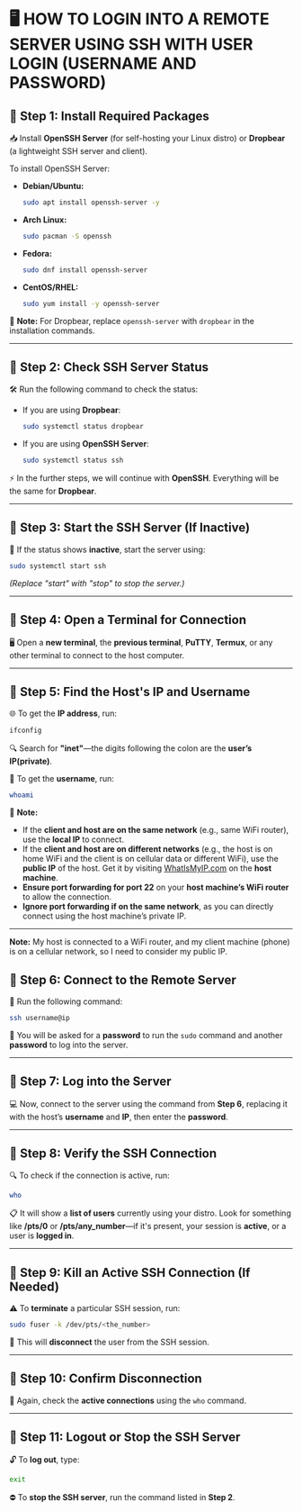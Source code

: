 # 🖥️ HOW TO LOGIN INTO A REMOTE SERVER USING SSH WITH USER LOGIN (USERNAME AND PASSWORD)

## 🔹 Step 1: Install Required Packages

📥 Install **OpenSSH Server** (for self-hosting your Linux distro) or **Dropbear** (a lightweight SSH server and client).

To install OpenSSH Server:
- **Debian/Ubuntu:**
  ```bash
  sudo apt install openssh-server -y
  ```
- **Arch Linux:**
  ```bash
  sudo pacman -S openssh
  ```
- **Fedora:**
  ```bash
  sudo dnf install openssh-server
  ```
- **CentOS/RHEL:**
  ```bash
  sudo yum install -y openssh-server
  ```

🔹 **Note:** For Dropbear, replace `openssh-server` with `dropbear` in the installation commands.

---

## 🔹 Step 2: Check SSH Server Status

🛠️ Run the following command to check the status:

- If you are using **Dropbear**:
  ```bash
  sudo systemctl status dropbear
  ```
- If you are using **OpenSSH Server**:
  ```bash
  sudo systemctl status ssh
  ```

⚡ In the further steps, we will continue with **OpenSSH**. Everything will be the same for **Dropbear**.

---

## 🔹 Step 3: Start the SSH Server (If Inactive)

🚀 If the status shows **inactive**, start the server using:
  ```bash
  sudo systemctl start ssh
  ```
_(Replace "start" with "stop" to stop the server.)_

---

## 🔹 Step 4: Open a Terminal for Connection

🖥️ Open a **new terminal**, the **previous terminal**, **PuTTY**, **Termux**, or any other terminal to connect to the host computer.

---

## 🔹 Step 5: Find the Host's IP and Username

🌐 To get the **IP address**, run:
  ```bash
  ifconfig
  ```
🔍 Search for **"inet"**—the digits following the colon are the **user’s IP(private)**.

👤 To get the **username**, run:
  ```bash
  whoami
  ```

📌 **Note:**
- If the **client and host are on the same network** (e.g., same WiFi router), use the **local IP** to connect.
- If the **client and host are on different networks** (e.g., the host is on home WiFi and the client is on cellular data or different WiFi), use the **public IP** of the host. Get it by visiting [WhatIsMyIP.com](https://www.whatismyip.com/) on the **host machine**.
- **Ensure port forwarding for port 22** on your **host machine’s WiFi router** to allow the connection.
- **Ignore port forwarding if on the same network**, as you can directly connect using the host machine’s private IP.

---
**Note:** My host is connected to a WiFi router, and my client machine (phone) is on a cellular network, so I need to consider my public IP.
## 🔹 Step 6: Connect to the Remote Server

🔑 Run the following command:
  ```bash
ssh username@ip
  ```
🔐 You will be asked for a **password** to run the `sudo` command and another **password** to log into the server.

---

## 🔹 Step 7: Log into the Server

💻 Now, connect to the server using the command from **Step 6**, replacing it with the host’s **username** and **IP**, then enter the **password**.

---

## 🔹 Step 8: Verify the SSH Connection

🔍 To check if the connection is active, run:
  ```bash
  who
  ```
📋 It will show a **list of users** currently using your distro.
Look for something like **/pts/0** or **/pts/any_number**—if it's present, your session is **active**, or a user is **logged in**.

---

## 🔹 Step 9: Kill an Active SSH Connection (If Needed)

⚠️ To **terminate** a particular SSH session, run:
  ```bash
  sudo fuser -k /dev/pts/<the_number>
  ```
🔌 This will **disconnect** the user from the SSH session.

---

## 🔹 Step 10: Confirm Disconnection

🔁 Again, check the **active connections** using the `who` command.

---

## 🔹 Step 11: Logout or Stop the SSH Server

🔓 To **log out**, type:
  ```bash
  exit
  ```
⛔ To **stop the SSH server**, run the command listed in **Step 2**.

